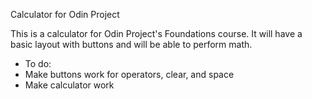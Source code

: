 Calculator for Odin Project

This is a calculator for Odin Project's Foundations course.
It will have a basic layout with buttons and will be able to perform math. 

- To do: 
- Make buttons work for operators, clear, and space
- Make calculator work
